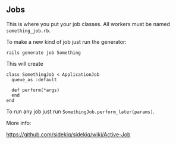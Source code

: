 Jobs
----

This is where you put your job classes. All workers must be named `something_job.rb`.

To make a new kind of job just run the generator:

`rails generate job Something`

This will create

```
class SomethingJob < ApplicationJob
  queue_as :default

  def perform(*args)
  end
end
```

To run any job just run `SomethingJob.perform_later(params)`.

More info:

https://github.com/sidekiq/sidekiq/wiki/Active-Job
